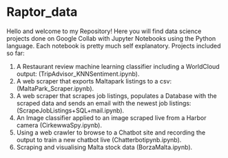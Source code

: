 # Raptor_data
Hello and welcome to my Repository! Here you will find data science projects done on Google Collab with Jupyter Notebooks using the Python language.
Each notebook is pretty much self explanatory.
Projects included so far:
1. A Restaurant review machine learning classifier including a WorldCloud output: (TripAdvisor_KNNSentiment.ipynb).
2. A web scraper that exports Maltapark listings to a csv: (MaltaPark_Scraper.ipynb).
3. A web scraper that scrapes job listings, populates a Database with the scraped data and sends an email with the newest job listings: (ScrapeJobListings+SQL+mail.ipynb).
4. An Image classifier applied to an image scraped live from a Harbor camera (CirkewwaSpy.ipynb).
5. Using a web crawler to browse to a Chatbot site and recording the output to train a new chatbot live (Chatterbotipynb.ipynb).
6. Scraping and visualising Malta stock data (BorzaMalta.ipynb).
